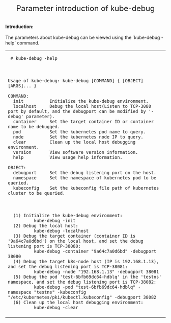 <center><font size=5>Parameter introduction of kube-debug</font></center><br>
<br>
<b>Introduction:</b><br>
<br>
The parameters about kube-debug can be viewed using the  `kube-debug -help`  command. <br>
<table width=100%>
<tr><td>
 
 ```
  # kube-debug -help
 ```
  
</td></tr>
<tr><td></td></tr>
<tr><td>
  
```

Usage of kube-debug: kube-debug [COMMAND] { [OBJECT] [ARGS]... } 

COMMAND: 
  init          Initialize the kube-debug environment. 
  localhost     Debug the local host(Listen to TCP-3080 port by default, and the debugport can be modified by '-debug' parameter). 
  container     Set the target container ID or container name to be debugged. 
  pod           Set the kubernetes pod name to query.
  node          Set the kubernetes node IP to query. 
  clear         Clean up the local host debugging environment. 
  version       View software version information. 
  help          View usage help information. 

OBJECT: 
  debugport     Set the debug listening port on the host. 
  namespace     Set the namespace of kubernetes pod to be queried. 
  kubeconfig    Set the kubeconfig file path of kubernetes cluster to be queried.

```

</td></tr>
<tr><td></td></tr>
<tr><td>

```

  (1) Initialize the kube-debug environment: 
          kube-debug -init 
  (2) Debug the local host: 
          kube-debug -localhost 
  (3) Debug the target container (container ID is '9a64c7a0d6bd') on the local host, and set the debug listening port is TCP-38080: 
          kube-debug -container "9a64c7a0d6bd" -debugport 38080 
  (4) Debug the target k8s-node host (IP is 192.168.1.13), and set the debug listening port is TCP-38081: 
          kube-debug -node "192.168.1.13" -debugport 38081 
  (5) Debug the pod 'test-6bfb69dc64-hdblq' in the 'testns' namespace, and set the debug listening port is TCP-38082: 
          kube-debug -pod "test-6bfb69dc64-hdblq" -namespace "testns" -kubeconfig "/etc/kubernetes/pki/kubectl.kubeconfig" -debugport 38082 
  (6) Clean up the local host debugging environment: 
          kube-debug -clear

```

</td></tr>
<tr><td></td></tr>
</table>
<br>
<br>
<br>


